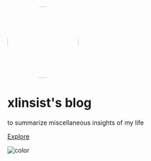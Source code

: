 <img width="160px" style="border-radius: 50%" bor src="imgs/avatar.jpg">

# **xlinsist's blog**

to summarize miscellaneous insights of my life

[Explore](README.md)

![color](#B2FDFa)
